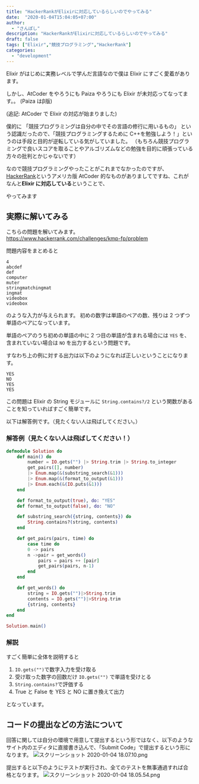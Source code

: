 ```yaml
---
title: "HackerRankがElixirに対応しているらしいのでやってみる"
date:  "2020-01-04T15:04:05+07:00"
author:
  - "さんぽし"
description: "HackerRankがElixirに対応しているらしいのでやってみる"
draft: false
tags: ["Elixir","競技プログラミング","HackerRank"]
categories:
  - "development"
---
```


Elixir がはじめに実務レベルで学んだ言語なので僕は Elixir にすごく愛着があります。

しかし、AtCoder をやろうにも Paiza やろうにも Elixir が未対応ってなってます。。
(Paiza はβ版)

(追記: AtCoder で Elixir の対応が始まりました)

僕的に
「競技プログラミングは自分の中でその言語の修行に用いるもの」
という認識だったので、「競技プログラミングするために C++を勉強しよう！」というのは手段と目的が逆転している気がしていました。
（もちろん競技プログラミングで良いスコアを取ることやアルゴリズムなどの勉強を目的に頑張っている方々の批判とかじゃないです）

なので競技プログラミングやったことがこれまでなかったのですが、
[HackerRank](https://www.hackerrank.com/)というアメリカ版 AtCoder 的なものがありましてですね、これがなんと**Elixir に対応している**ということで、

やってみます

## 実際に解いてみる
こちらの問題を解いてみます。
https://www.hackerrank.com/challenges/kmp-fp/problem

問題内容をまとめると

```
4
abcdef
def
computer
muter
stringmatchingmat
ingmat
videobox
videobox
```
のような入力が与えられます。
初めの数字は単語のペアの数、残りは 2 つずつ単語のペアになっています。

単語のペアのうち初めの単語の中に 2 つ目の単語が含まれる場合には `YES` を、含まれていない場合は `NO` を出力するという問題です。

すなわち上の例に対する出力は以下のようになれば正しいということになります。

```
YES
NO
YES
YES
```

この問題は Elixir の String モジュールに `String.contains?/2` という関数があることを知っていればすごく簡単です。

以下は解答例です。（見たくない人は飛ばしてください。）

### 解答例（見たくない人は飛ばしてください！）

```Elixir
defmodule Solution do
    def main() do
        number = IO.gets("") |> String.trim |> String.to_integer
        get_pairs([], number)
        |> Enum.map(&(substring_search(&1)))
        |> Enum.map(&(format_to_output(&1)))
        |> Enum.each(&(IO.puts(&1)))
    end

    def format_to_output(true), do: "YES"
    def format_to_output(false), do: "NO"

    def substring_search({string, contents}) do
        String.contains?(string, contents)
    end

    def get_pairs(pairs, time) do
        case time do
        0 -> pairs
        n ->pair = get_words()
            pairs = pairs ++ [pair]
            get_pairs(pairs, n-1)
        end
    end

    def get_words() do
        string = IO.gets("")|>String.trim
        contents = IO.gets("")|>String.trim
        {string, contents}
    end
end

Solution.main()
```

### 解説
すごく簡単に全体を説明すると

1. `IO.gets("")`で数字入力を受け取る
2. 受け取った数字の回数だけ `IO.gets("")` で単語を受けとる
3. `String.contains?`で評価する
4. True と False を YES と NO に置き換えて出力

となっています。

## コードの提出などの方法について

回答に関しては自分の環境で用意して提出するという形ではなく、以下のようなサイト内のエディタに直接書き込んで、「Submit Code」で提出するという形になります。
![スクリーンショット 2020-01-04 18.07.10.png](https://qiita-image-store.s3.ap-northeast-1.amazonaws.com/0/417600/88c1892c-eae3-30b1-458e-f12c1a27b094.png)

提出すると以下のようにテストが実行され、全てのテストを無事通過すれば合格となります。
![スクリーンショット 2020-01-04 18.05.54.png](https://qiita-image-store.s3.ap-northeast-1.amazonaws.com/0/417600/fde764c7-eabb-2fd9-1ded-543441915a24.png)
 
